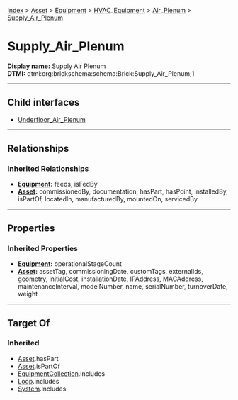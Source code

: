 [Index](../../../../../Index.md) > [Asset](../../../../Asset.md) > [Equipment](../../../Equipment.md) > [HVAC_Equipment](../../HVAC_Equipment.md) > [Air_Plenum](../Air_Plenum.md) > [Supply_Air_Plenum](#)
# Supply_Air_Plenum

**Display name:** Supply Air Plenum<br />
**DTMI:** dtmi:org:brickschema:schema:Brick:Supply_Air_Plenum;1

---

## Child interfaces
* [Underfloor_Air_Plenum](Underfloor_Air_Plenum.md)

---

## Relationships

### Inherited Relationships
* **[Equipment](../../../Equipment.md):** feeds, isFedBy
* **[Asset](../../../../Asset.md):** commissionedBy, documentation, hasPart, hasPoint, installedBy, isPartOf, locatedIn, manufacturedBy, mountedOn, servicedBy

---

## Properties

### Inherited Properties
* **[Equipment](../../../Equipment.md):** operationalStageCount
* **[Asset](../../../../Asset.md):** assetTag, commissioningDate, customTags, externalIds, geometry, initialCost, installationDate, IPAddress, MACAddress, maintenanceInterval, modelNumber, name, serialNumber, turnoverDate, weight

---

## Target Of
### Inherited
* [Asset](../../../../Asset.md).hasPart
* [Asset](../../../../Asset.md).isPartOf
* [EquipmentCollection](../../../../../Collection/EquipmentCollection.md).includes
* [Loop](../../../../../Collection/Loop/Loop.md).includes
* [System](../../../../../Collection/System/System.md).includes
